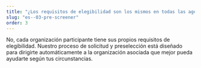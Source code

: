 ```yaml
---
title: "¿Los requisitos de elegibilidad son los mismos en todas las agencias asociadas de Fort Bend LINC?"
slug: "es--03-pre-screener"
order: 3
---
```


No, cada organización participante tiene sus propios requisitos de elegibilidad. Nuestro proceso de solicitud y preselección está diseñado para dirigirte automáticamente a la organización asociada que mejor pueda ayudarte según tus circunstancias.